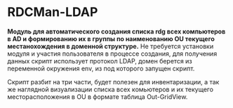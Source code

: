 # RDCMan-LDAP
**Модуль для автоматического создания списка rdg всех компьютеров в AD и формированию их в группы по наименованию OU текущего местанохождения в доменной структуре.** Не требуется установки модуля и участия пользователя в процессе создания, для получения данных скрипт использует протокол LDAP, домен берется из переменной окружения env, из под которого запущен скрипт. 

Скрипт разбит на три части, будет полезен для инвентаризации, а так же наглядной визуализации списка всех комьютеров и их текущего месторасположения в OU в формате таблица Out-GridView.
